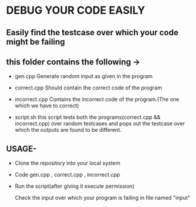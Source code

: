 # DEBUG YOUR CODE EASILY
## Easily find the testcase over which your code might be failing

## this folder contains the following ->
- gen.cpp
        Generate random input as given in the program

- correct.cpp
        Should contain the correct code of the program

- incorrect.cpp
        Contains the incorrect code of the program.(The one which we have to correct)

- script.sh
        this script tests both the programs(correct.cpp && incorrect.cpp) over random testcases and pops out the testcase over which the outputs are found to be different.

## USAGE-
- Clone the repository into your local system 
- Code gen.cpp , correct.cpp , incorrect.cpp
- Run the script(after giving it execute permission)

  Check the input over which your program is failing in file named "input"